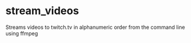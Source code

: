# stream_videos
Streams videos to twitch.tv in alphanumeric order from the command line using ffmpeg
